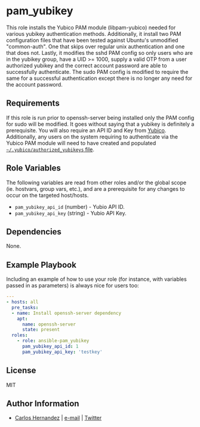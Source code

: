 pam_yubikey
=========

This role installs the Yubico PAM module (libpam-yubico) needed for various
yubikey authentication methods.  Additionally, it install two PAM configuration
files that have been tested against Ubuntu's unmodified "common-auth". One that
skips over regular unix authentication and one that does not. Lastly, it
modifies the sshd PAM config so only users who are in the yubikey group, have
a UID >= 1000, supply a valid OTP from a user authorized yubikey and the
correct account password are able to successfully authenticate.  The sudo PAM
config is modified to require the same for a successful authentication except
there is no longer any need for the account password.

Requirements
------------

If this role is run prior to openssh-server being installed only the PAM config
for sudo will be modified. It goes without saying that a yubikey is definitely
a prerequisite. You will also require an API ID and Key from [Yubico](https://upgrade.yubico.com/getapikey/).
Additionally, any users on the system requiring to authenticate via the Yubico
PAM module will need to have created and populated [`~/.yubico/authorized_yubikeys` file](https://developers.yubico.com/yubico-pam/Yubikey_and_SSH_via_PAM.html).

Role Variables
--------------

The following variables are read from other roles and/or the global scope (ie.
hostvars, group vars, etc.), and are a prerequisite for any changes to occur on
the targeted host/hosts.

* `pam_yubikey_api_id` (number) - Yubio API ID.
* `pam_yubikey_api_key` (string) - Yubio API Key.

Dependencies
------------

None.

Example Playbook
----------------

Including an example of how to use your role (for instance, with variables passed in as parameters) is always nice for users too:

```yaml
---
- hosts: all
  pre_tasks:
  - name: Install openssh-server dependency
    apt:
      name: openssh-server
      state: present
  roles:
    - role: ansible-pam_yubikey
      pam_yubikey_api_id: 1
      pam_yubikey_api_key: 'testkey'
```

License
-------

MIT

Author Information
------------------

* [Carlos Hernandez](https://github.com/hurricanehrndz) | [e-mail](mailto:carlos@techbyte.ca) | [Twitter](https://twitter.com/hurricanehrndz)
